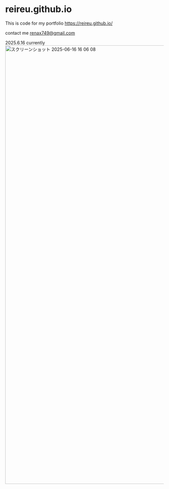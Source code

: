 # reireu.github.io

This is code for my portfolio
https://reireu.github.io/

contact me 
renax749@gmail.com

2025.6.16 currently
<img width="1395" alt="スクリーンショット 2025-06-16 16 06 08" src="https://github.com/user-attachments/assets/39ebf0b1-93fb-46c3-b3be-730deb17394b" />
